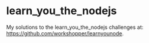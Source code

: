 # learn_you_the_nodejs

My solutions to the learn\_you\_the\_nodejs challenges at: https://github.com/workshopper/learnyounode.
